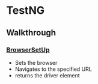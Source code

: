 # TestNG

## Walkthrough

### [BrowserSetUp](https://github.com/AST-LW-TV/testNG/blob/main/testNG/src/test/java/utilities/BrowserSetUp.java)

- Sets the browser
- Navigates to the specified URL
- returns the driver element

